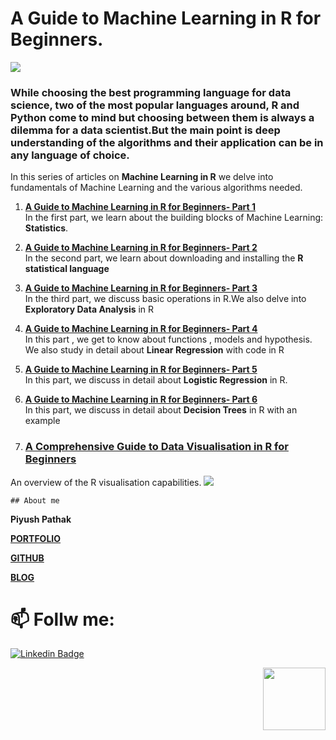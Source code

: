 # A Guide to Machine Learning in R for Beginners.

![](https://github.com/parulnith/A-guide-to-Machine-Learning-in-R/blob/master/Logo.png)

### While choosing the best programming language for data science, two of the most popular languages around, **R** and **Python** come to mind but choosing between them is always a dilemma for a data scientist.But the main point is deep understanding of the algorithms and their application can be in any language of choice.

In this series of articles on **Machine Learning in R** we delve into fundamentals of Machine Learning and the various algorithms needed.

 1. [**A Guide to Machine Learning in R for Beginners- Part 1**](https://blog.usejournal.com/a-guide-to-machine-learning-in-r-for-beginners-part-1-234805d27ac7)  
    In the first part, we learn about the building blocks of Machine Learning: **Statistics**.
          
 2. [**A Guide to Machine Learning in R for Beginners- Part 2**](https://blog.usejournal.com/guide-to-machine-learning-in-r-for-beginners-part-2-be21f92dfc40)  
     In the second  part, we learn about downloading and installing the **R statistical language** 
          
 3. [**A Guide to Machine Learning in R for Beginners- Part 3**](https://blog.usejournal.com/guide-to-machine-learning-in-r-for-beginners-part-3-1601fece4987)  
     In the third part, we discuss basic operations in R.We also delve into  **Exploratory Data Analysis** in R
			 
 4. [**A Guide to Machine Learning in R for Beginners- Part 4**](https://blog.usejournal.com/guide-to-machine-learning-in-r-for-beginners-part-4-6bacf6a82ce8)  
     In this part , we get to know about functions , models and hypothesis. We also study in detail about **Linear Regression** with code in R
			 
 5. [**A Guide to Machine Learning in R for Beginners- Part 5**](https://medium.com/@parulnith/a-guide-to-machine-learning-in-r-for-beginners-part-5-4c00f2366b90)  
    In this part, we  discuss in detail about **Logistic Regression** in R.
    
 6. [**A Guide to Machine Learning in R for Beginners- Part 6**](https://medium.com/analytics-vidhya/a-guide-to-machine-learning-in-r-for-beginners-part-5-4c00f2366b90)  
    In this part, we  discuss in detail about **Decision Trees** in R with an example
   
 7. ### [A Comprehensive Guide to Data Visualisation in R for Beginners](https://towardsdatascience.com/a-guide-to-data-visualisation-in-r-for-beginners-ef6d41a34174)

An overview of the R visualisation capabilities.
![](https://github.com/parulnith/Data-Visualisation-libraries/blob/master/Data-Visualisation-with-R/Multiple%20charts/multiple%20charts.png)

    ## About me

**Piyush Pathak**

[**PORTFOLIO**](https://anirudhrapathak3.wixsite.com/piyush)

[**GITHUB**](https://github.com/piyushpathak03)

[**BLOG**](https://medium.com/@piyushpathak03)


# 📫 Follw me: 

[![Linkedin Badge](https://img.shields.io/badge/-PiyushPathak-blue?style=flat-square&logo=Linkedin&logoColor=white&link=https://www.linkedin.com/in/piyushpathak03/)](https://www.linkedin.com/in/piyushpathak03/)

<p  align="right"><img height="100" src = "https://media.giphy.com/media/l3URDstnIjBNY7rwLB/giphy.gif"></p>

